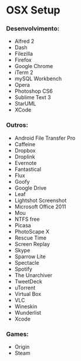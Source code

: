 OSX Setup
=======================================

### Desenvolvimento:
- Alfred 2
- Dash
- Filezilla
- Firefox
- Google Chrome
- iTerm 2
- mySQL Workbench
- Opera
- Photoshop CS6
- Sublime Text 3
- StarUML
- XCode

### Outros:
- Android File Transfer Pro
- Caffeine
- Dropbox
- Droplink
- Evernote
- Fantastical
- Flux
- Goofy
- Google Drive
- Leaf
- Lightshot Screenshot
- Microsoft Office 2011
- Mou
- NTFS free
- Picasa
- PhotoScape X
- Rescue Time
- Screen Replay
- Skype
- Sparrow Lite
- Spectacle
- Spotify
- The Unarchiver
- TweetDeck
- uTorrent
- Virtual Box
- VLC
- Wineskin
- Wunderlist
- Xcode

### Games:
- Origin
- Steam
